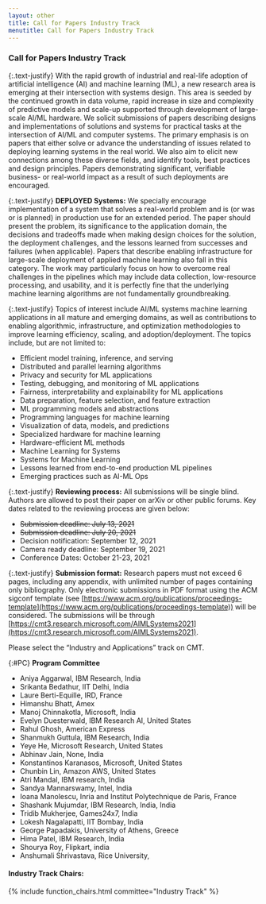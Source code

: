 ```yaml
---
layout: other
title: Call for Papers Industry Track
menutitle: Call for Papers Industry Track
---
```



### Call for Papers Industry Track

{:.text-justify}
With the rapid growth of industrial and real-life adoption of artificial intelligence (AI) and machine learning (ML), a new research area is emerging at their intersection with systems design. This area is seeded by the continued growth in data volume, rapid increase in size and complexity of predictive models and scale-up supported through development of large-scale AI/ML hardware. We solicit submissions of papers describing designs and implementations of solutions and systems for practical tasks at the intersection of AI/ML and computer systems. The primary emphasis is on papers that ​either solve or advance the understanding of ​issues related to deploying learning systems in the real world. We also aim to elicit new connections among these diverse fields, and identify tools, best practices and design principles.  Papers demonstrating ​significant, verifiable​ business- or real-world impact as a result of such deployments are encouraged.

{:.text-justify}
**DEPLOYED Systems:** We specially encourage implementation of a system that solves a real-world problem and is (or was or is planned) in production use for an extended period. The paper should present the problem, its significance to the application domain, the decisions and tradeoffs made when making design choices for the solution, the deployment challenges, and the lessons learned from successes and failures (when applicable). Papers that describe enabling infrastructure for large-scale deployment of applied machine learning also fall in this category. The work may particularly focus on how to overcome real challenges in the pipelines which may include data collection, low-resource processing, and usability, and it is perfectly fine that the underlying machine learning algorithms are not fundamentally groundbreaking.

{:.text-justify}
Topics of interest include AI/ML systems machine learning applications in all mature and emerging domains, as well as contributions to enabling algorithmic, infrastructure, and optimization methodologies to improve learning efficiency, scaling, and adoption/deployment. The topics include, but are not limited to:

* Efficient model training, inference, and serving
* Distributed and parallel learning algorithms
* Privacy and security for ML applications
* Testing, debugging, and monitoring of ML applications
* Fairness, interpretability and explainability for ML applications
* Data preparation, feature selection, and feature extraction
* ML programming models and abstractions
* Programming languages for machine learning
* Visualization of data, models, and predictions
* Specialized hardware for machine learning
* Hardware-efficient ML methods
* Machine Learning for Systems
* Systems for Machine Learning
* Lessons learned from end-to-end production ML pipelines
* Emerging practices such as AI-ML Ops

{:.text-justify}
**Reviewing process:** All submissions will be single blind. Authors are allowed to post their paper on arXiv or other public forums. Key dates related to the reviewing process are given below:

* ~~Submission deadline: July 13, 2021~~
* ~~Submission deadline: July 20, 2021~~
* Decision notification: September 12, 2021
* Camera ready deadline: September 19, 2021
* Conference Dates:  October 21-23, 2021

{:.text-justify}
**Submission format:** Research papers must not exceed 6 pages, including any appendix, with unlimited number of pages containing only bibliography. Only electronic submissions in PDF format using the ACM sigconf template (see [https://www.acm.org/publications/proceedings-template](https://www.acm.org/publications/proceedings-template)) will be considered. The submissions will be through [https://cmt3.research.microsoft.com/AIMLSystems2021](https://cmt3.research.microsoft.com/AIMLSystems2021).

Please select the “Industry and Applications” track on CMT.

{:#PC}
**Program Committee**

* Aniya Aggarwal, IBM Research, India
* Srikanta Bedathur, IIT Delhi, India
* Laure Berti-Equille, IRD, France
* Himanshu Bhatt, Amex
* Manoj Chinnakotla, Microsoft, India
* Evelyn Duesterwald, IBM Research AI, United States
* Rahul Ghosh, American Express
* Shanmukh Guttula, IBM Research, India
* Yeye He, Microsoft Research, United States
* Abhinav Jain, None, India
* Konstantinos Karanasos, Microsoft, United States
* Chunbin Lin, Amazon AWS, United States
* Atri Mandal, IBM research, India
* Sandya Mannarswamy, Intel, India
* Ioana Manolescu, Inria and Institut Polytechnique de Paris, France
* Shashank Mujumdar, IBM Research, India, India
* Tridib Mukherjee, Games24x7, India
* Lokesh Nagalapatti, IIT Bombay, India
* George Papadakis, University of Athens, Greece
* Hima Patel, IBM Research, India
* Shourya Roy, Flipkart, india
* Anshumali Shrivastava, Rice University,




#### Industry Track Chairs:

{% include function_chairs.html committee="Industry Track" %}

